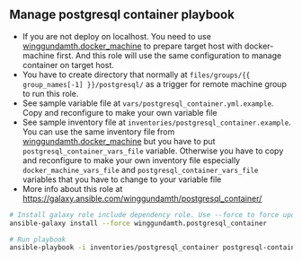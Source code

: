 Manage postgresql container playbook
---------------------------------------------------------------------------

- If you are not deploy on localhost. You need to use [winggundamth.docker_machine](docker_machine.md) to prepare target host with docker-machine first. And this role will use the same configuration to manage container on target host.
- You have to create directory that normally at ```files/groups/{{ group_names[-1] }}/postgresql/``` as a trigger for remote machine group to run this role.
- See sample variable file at ```vars/postgresql_container.yml.example```. Copy and reconfigure to make your own variable file
- See sample inventory file at ```inventories/postgresql_container.example```. You can use the same inventory file from [winggundamth.docker_machine](docker_machine.md) but you have to put ```postgresql_container_vars_file``` variable. Otherwise you have to copy and reconfigure to make your own inventory file especially ```docker_machine_vars_file``` and ```postgresql_container_vars_file``` variables that you have to change to your variable file
- More info about this role at https://galaxy.ansible.com/winggundamth/postgresql_container/

```bash
# Install galaxy role include dependency role. Use --force to force update to latest
ansible-galaxy install --force winggundamth.postgresql_container

# Run playbook
ansible-playbook -i inventories/postgresql_container postgresql-container.yml
```
